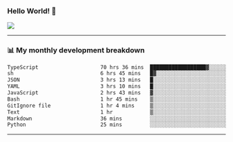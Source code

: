 ### Hello World! 👋

<a>
  <img align="center" src="https://github-readme-stats.vercel.app/api?username=megatunger&count_private=true&include_all_commits=true&bg_color=30,56CCF2,2F80ED&title_color=fff&text_color=fff" />
</a>

------
### 📊 My monthly development breakdown

<!--START_SECTION:waka-->

```txt
TypeScript                    70 hrs 36 mins  ██████████████████▓░░░░░░   75.13 %
sh                            6 hrs 45 mins   █▓░░░░░░░░░░░░░░░░░░░░░░░   07.18 %
JSON                          3 hrs 13 mins   █░░░░░░░░░░░░░░░░░░░░░░░░   03.43 %
YAML                          3 hrs 10 mins   █░░░░░░░░░░░░░░░░░░░░░░░░   03.39 %
JavaScript                    2 hrs 43 mins   ▓░░░░░░░░░░░░░░░░░░░░░░░░   02.90 %
Bash                          1 hr 45 mins    ▒░░░░░░░░░░░░░░░░░░░░░░░░   01.88 %
GitIgnore file                1 hr 4 mins     ▒░░░░░░░░░░░░░░░░░░░░░░░░   01.14 %
Text                          1 hr            ▒░░░░░░░░░░░░░░░░░░░░░░░░   01.07 %
Markdown                      36 mins         ░░░░░░░░░░░░░░░░░░░░░░░░░   00.64 %
Python                        25 mins         ░░░░░░░░░░░░░░░░░░░░░░░░░   00.46 %
```

<!--END_SECTION:waka-->

------
